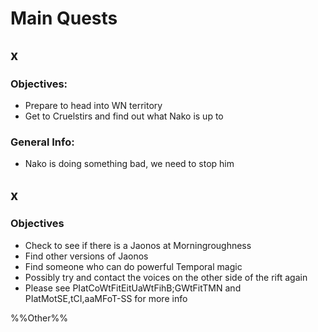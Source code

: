 # Main Quests
## x
### Objectives: 
- Prepare to head into WN territory
- Get to Cruelstirs and find out what Nako is up to
### General Info:
- Nako is doing something bad, we need to stop him

## x
### Objectives
- Check to see if there is a Jaonos at Morningroughness
- Find other versions of Jaonos
- Find someone who can do powerful Temporal magic
- Possibly try and contact the voices on the other side of the rift again
- Please see PIatCoWtFitEitUaWtFihB;GWtFitTMN and PIatMotSE,tCI,aaMFoT-SS for more info

%%Other%%